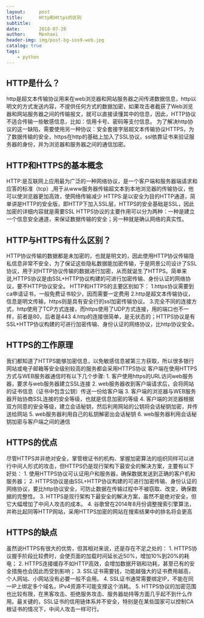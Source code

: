 ```yaml
---
layout:     post
title:      Http和Https的区别
subtitle:   
date:       2018-07-20
author:     Menhaei
header-img: img/post-bg-ios9-web.jpg
catalog: true
tags:
    - python
---
```

## HTTP是什么？

http是超文本传输协议用来在web浏览器和网站服务器之间传递数据信息，http以明文的方式发送内容，不提供任何方式的数据加密，如果攻击者截获了Web浏览器和网站服务器之间的传输报文，就可以直接读懂其中的信息，因此，HTTP协议不适合传输一些敏感信息，比如：信用卡号、密码等支付信息。 为了解决http协议的这一缺陷，需要使用另一种协议：安全套接字层超文本传输协议HTTPS，为了数据传输的安全，https在http的基础上加入了SSL协议，ssl依靠证书来验证服务器的身份，并为浏览器和服务器之间的通信加密。

## <a name="t1"></a>HTTP和HTTPS的基本概念

HTTP:是互联网上应用最为广泛的一种网络协议，是一个客户端和服务器端请求和应答的标准（tcp）,用于从www服务器传输超文本到本地浏览器的传输协议，他可以使浏览器更加高效，使网络传输减少 HTTPS:是以安全为目的HTTP通道，简单讲是HTTP的安全版，即HTTP下加入SSL层，HTTPS的安全基础是SSL，因此加密的详细内容就是需要SSL HTTPS协议的主要作用可以分为两种：一种是建立一个信息安全通道，来保证数据传输的安全；另一种就是确认网络的真实性。

## <a name="t2"></a>HTTP与HTTPS有什么区别？

HTTP协议传输的数据都是未加密的，也就是明文的，因此使用HTTP协议传输隐私信息非常不安全，为了保证这些隐私数据能加密传输，于是网景公司设计了SSL协议，用于对HTTP协议传输的数据进行加密，从而就诞生了HTTPS。简单来说,HTTPS协议是由SSL+HTTP协议构建的可进行加密传输、身份认证的网络协议，要不HTTP协议安全。 HTTP和HTTPS的主要区别如下： 1.https协议需要到ca申请证书，一般免费证书较少，因而需要一定费用 2.http是超文本传输协议，信息是明文传输，https则是具有安全行的ssl加密传输协议。 3.完全不同的连接方式，http使用了TCP方式连接，而https使用了UDP方式连接，用的端口也不一样，前者是80，后者是443 4.http的连接很简单，是无状态的；HTTPS协议是有SSL+HTTP协议构建的可进行加密传输、身份认证的网络协议，比http协议安全。

## <a name="t3"></a>HTTPS的工作原理

我们都知道了HTTPS能够加密信息，以免敏感信息被第三方获取，所以很多银行网站或电子邮箱等安全级别较高的服务都会采用HTTPS协议 客户端在使用HTTPS方式与WEB服务器通信时有以下几个步骤: 1. 客户使用https的URL访问web服务器，要求与web服务器建立SSL连接 2. web服务器收到客户端请求后，会将网站的证书信息（证书中包含公钥）传送一份给客户端 3. 客户端的浏览器与WEB服务器开始协商SSL连接的安全等级，也就是信息加密的等级 4. 客户端的浏览器根据双方同意的安全等级，建立会话秘钥，然后利用网站的公钥将会话秘钥加密，并传送给网站 5. web服务器利用自己的私钥解密出会话秘钥 6. web服务器利用会话秘钥加密与客户端之间的通信

## <a name="t4"></a>HTTPS的优点

尽管HTTPS并非绝对安全，掌管根证书的机构、掌握加密算法的组织同样可以进行中间人形式的攻击，但HTTPS仍是现行架构下最安全的解决方案，主要有以下好处： 1. 使用HTTPS协议可认证用户和服务器，确保数据发送到正确的客户机和服务器； 2. HTTPS协议是由SSL+HTTP协议构建的可进行加密传输、身份认证的网络协议，要比http协议安全，可防止数据在传输过程中不被窃取、改变，确保数据的完整性。 3. HTTPS是现行架构下最安全的解决方案，虽然不是绝对安全，但它大幅增加了中间人攻击的成本。 4. 谷歌曾在2014年8月份调整搜索引擎算法，并称比起同等HTTP网站，采用HTTPS加密的网站在搜索结果中的排名将会更高

## <a name="t5"></a>HTTPS的缺点

虽然说HTTPS有很大的优势，但其相对来说，还是存在不足之处的： 1. HTTPS协议握手阶段比较费时，会使页面的加载时间延长近50%，增加10%到20%的耗电； 2. HTTPS连接缓存不如HTTP高效，会增加数据开销和功耗，甚至已有的安全措施也会因此而受到影响； 3. SSL证书需要钱，功能越强大的证书费用越高，个人网站、小网站没有必要一般不会用。 4. SSL证书通常需要绑定IP，不能在同一IP上绑定多个域名，IPv4资源不可能支撑这个消耗。 5. HTTPS协议的加密范围也比较有限，在黑客攻击、拒绝服务攻击、服务器劫持等方面几乎起不到什么作用。最关键的，SSL证书的信用链体系并不安全，特别是在某些国家可以控制CA根证书的情况下，中间人攻击一样可行。
